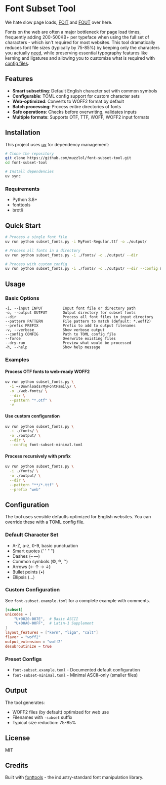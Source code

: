 # Font Subset Tool

We hate slow page loads, [FOIT](https://fonts.google.com/knowledge/glossary/foit) and [FOUT](https://fonts.google.com/knowledge/glossary/fout) over here.

Fonts on the web are often a major bottleneck for page load times, frequently adding 200-500KB+ per typeface when using the full set of characters - which isn't required for most websites. 
This tool dramatically reduces font file sizes (typically by 75-85%) by keeping only the characters you actually [need](#default-character-set), while preserving essential typography features like kerning and ligatures and allowing you to customize what is required with [config files](#configuration).


## Features

- **Smart subsetting**: Default English character set with common symbols
- **Configurable**: TOML config support for custom character sets
- **Web-optimized**: Converts to WOFF2 format by default
- **Batch processing**: Process entire directories of fonts
- **Safe operations**: Checks before overwriting, validates inputs
- **Multiple formats**: Supports OTF, TTF, WOFF, WOFF2 input formats

## Installation

This project uses [uv](https://docs.astral.sh/uv/) for dependency management:

```bash
# Clone the repository
git clone https://github.com/muzzlol/font-subset-tool.git
cd font-subset-tool

# Install dependencies
uv sync
```

### Requirements

- Python 3.8+
- fonttools
- brotli

## Quick Start

```bash
# Process a single font file
uv run python subset_fonts.py -i MyFont-Regular.ttf -o ./output/

# Process all fonts in a directory
uv run python subset_fonts.py -i ./fonts/ -o ./output/ --dir

# Process with custom config
uv run python subset_fonts.py -i ./fonts/ -o ./output/ --dir --config my-config.toml
```

## Usage

### Basic Options

```
-i, --input INPUT         Input font file or directory path
-o, --output OUTPUT       Output directory for subset fonts
--dir                     Process all font files in input directory
--pattern PATTERN         File pattern to match (default: *.woff2)
--prefix PREFIX           Prefix to add to output filenames
-v, --verbose             Show verbose output
--config CONFIG           Path to TOML config file
--force                   Overwrite existing files
--dry-run                 Preview what would be processed
-h, --help                Show help message
```

### Examples

#### Process OTF fonts to web-ready WOFF2
```bash
uv run python subset_fonts.py \
  -i ~/Downloads/MyFontFamily/ \
  -o ./web-fonts/ \
  --dir \
  --pattern "*.otf" \
  -v
```

#### Use custom configuration
```bash
uv run python subset_fonts.py \
  -i ./fonts/ \
  -o ./output/ \
  --dir \
  --config font-subset-minimal.toml
```

#### Process recursively with prefix
```bash
uv run python subset_fonts.py \
  -i ./fonts/ \
  -o ./output/ \
  --dir \
  --pattern "**/*.ttf" \
  --prefix "web"
```

## Configuration

The tool uses sensible defaults optimized for English websites. You can override these with a TOML config file.

### Default Character Set

- A-Z, a-z, 0-9, basic punctuation
- Smart quotes (' ' " ")
- Dashes (– —)
- Common symbols (©, ®, ™)
- Arrows (← ↑ → ↓)
- Bullet points (•)
- Ellipsis (…)

### Custom Configuration

See `font-subset.example.toml` for a complete example with comments.

```toml
[subset]
unicodes = [
    "U+0020-007E",  # Basic ASCII
    "U+00A0-00FF",  # Latin-1 Supplement
]
layout_features = ["kern", "liga", "calt"]
flavor = "woff2"
output_extension = "woff2"
desubroutinize = true
```

### Preset Configs

- `font-subset.example.toml` - Documented default configuration
- `font-subset-minimal.toml` - Minimal ASCII-only (smaller files)

## Output

The tool generates:
- WOFF2 files (by default) optimized for web use
- Filenames with `-subset` suffix
- Typical size reduction: 75-85%


## License

MIT

## Credits

Built with [fonttools](https://github.com/fonttools/fonttools) - the industry-standard font manipulation library.

